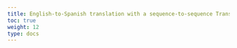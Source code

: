 ```yaml
---
title: English-to-Spanish translation with a sequence-to-sequence Transformer
toc: true
weight: 12
type: docs
---
```

